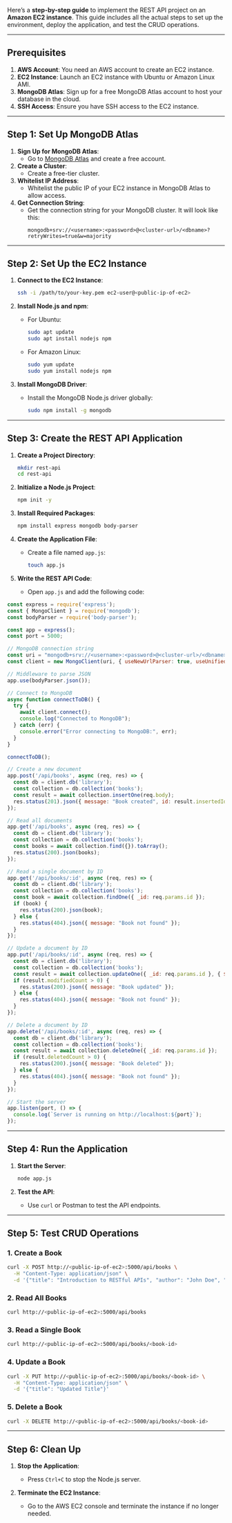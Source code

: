 Here’s a **step-by-step guide** to implement the REST API project  on an **Amazon EC2 instance**. This guide includes all the actual steps to set up the environment, deploy the application, and test the CRUD operations.

---

## Prerequisites

1. **AWS Account**: You need an AWS account to create an EC2 instance.
2. **EC2 Instance**: Launch an EC2 instance with Ubuntu or Amazon Linux AMI.
3. **MongoDB Atlas**: Sign up for a free MongoDB Atlas account to host your database in the cloud.
4. **SSH Access**: Ensure you have SSH access to the EC2 instance.

---

## Step 1: Set Up MongoDB Atlas

1. **Sign Up for MongoDB Atlas**:
   - Go to [MongoDB Atlas](https://www.mongodb.com/cloud/atlas) and create a free account.
2. **Create a Cluster**:
   - Create a free-tier cluster.
3. **Whitelist IP Address**:
   - Whitelist the public IP of your EC2 instance in MongoDB Atlas to allow access.
4. **Get Connection String**:
   - Get the connection string for your MongoDB cluster. It will look like this:
     ```
     mongodb+srv://<username>:<password>@<cluster-url>/<dbname>?retryWrites=true&w=majority
     ```

---

## Step 2: Set Up the EC2 Instance

1. **Connect to the EC2 Instance**:
   ```bash
   ssh -i /path/to/your-key.pem ec2-user@<public-ip-of-ec2>
   ```

2. **Install Node.js and npm**:
   - For Ubuntu:
     ```bash
     sudo apt update
     sudo apt install nodejs npm
     ```
   - For Amazon Linux:
     ```bash
     sudo yum update
     sudo yum install nodejs npm
     ```

3. **Install MongoDB Driver**:
   - Install the MongoDB Node.js driver globally:
     ```bash
     sudo npm install -g mongodb
     ```

---

## Step 3: Create the REST API Application

1. **Create a Project Directory**:
   ```bash
   mkdir rest-api
   cd rest-api
   ```

2. **Initialize a Node.js Project**:
   ```bash
   npm init -y
   ```

3. **Install Required Packages**:
   ```bash
   npm install express mongodb body-parser
   ```

4. **Create the Application File**:
   - Create a file named `app.js`:
     ```bash
     touch app.js
     ```

5. **Write the REST API Code**:
   - Open `app.js` and add the following code:

```javascript
const express = require('express');
const { MongoClient } = require('mongodb');
const bodyParser = require('body-parser');

const app = express();
const port = 5000;

// MongoDB connection string
const uri = "mongodb+srv://<username>:<password>@<cluster-url>/<dbname>?retryWrites=true&w=majority";
const client = new MongoClient(uri, { useNewUrlParser: true, useUnifiedTopology: true });

// Middleware to parse JSON
app.use(bodyParser.json());

// Connect to MongoDB
async function connectToDB() {
  try {
    await client.connect();
    console.log("Connected to MongoDB");
  } catch (err) {
    console.error("Error connecting to MongoDB:", err);
  }
}

connectToDB();

// Create a new document
app.post('/api/books', async (req, res) => {
  const db = client.db('library');
  const collection = db.collection('books');
  const result = await collection.insertOne(req.body);
  res.status(201).json({ message: "Book created", id: result.insertedId });
});

// Read all documents
app.get('/api/books', async (req, res) => {
  const db = client.db('library');
  const collection = db.collection('books');
  const books = await collection.find({}).toArray();
  res.status(200).json(books);
});

// Read a single document by ID
app.get('/api/books/:id', async (req, res) => {
  const db = client.db('library');
  const collection = db.collection('books');
  const book = await collection.findOne({ _id: req.params.id });
  if (book) {
    res.status(200).json(book);
  } else {
    res.status(404).json({ message: "Book not found" });
  }
});

// Update a document by ID
app.put('/api/books/:id', async (req, res) => {
  const db = client.db('library');
  const collection = db.collection('books');
  const result = await collection.updateOne({ _id: req.params.id }, { $set: req.body });
  if (result.modifiedCount > 0) {
    res.status(200).json({ message: "Book updated" });
  } else {
    res.status(404).json({ message: "Book not found" });
  }
});

// Delete a document by ID
app.delete('/api/books/:id', async (req, res) => {
  const db = client.db('library');
  const collection = db.collection('books');
  const result = await collection.deleteOne({ _id: req.params.id });
  if (result.deletedCount > 0) {
    res.status(200).json({ message: "Book deleted" });
  } else {
    res.status(404).json({ message: "Book not found" });
  }
});

// Start the server
app.listen(port, () => {
  console.log(`Server is running on http://localhost:${port}`);
});
```

---

## Step 4: Run the Application

1. **Start the Server**:
   ```bash
   node app.js
   ```

2. **Test the API**:
   - Use `curl` or Postman to test the API endpoints.

---

## Step 5: Test CRUD Operations

### 1. **Create a Book**
   ```bash
   curl -X POST http://<public-ip-of-ec2>:5000/api/books \
     -H "Content-Type: application/json" \
     -d '{"title": "Introduction to RESTful APIs", "author": "John Doe", "pages": 120}'
   ```

### 2. **Read All Books**
   ```bash
   curl http://<public-ip-of-ec2>:5000/api/books
   ```

### 3. **Read a Single Book**
   ```bash
   curl http://<public-ip-of-ec2>:5000/api/books/<book-id>
   ```

### 4. **Update a Book**
   ```bash
   curl -X PUT http://<public-ip-of-ec2>:5000/api/books/<book-id> \
     -H "Content-Type: application/json" \
     -d '{"title": "Updated Title"}'
   ```

### 5. **Delete a Book**
   ```bash
   curl -X DELETE http://<public-ip-of-ec2>:5000/api/books/<book-id>
   ```

---

## Step 6: Clean Up

1. **Stop the Application**:
   - Press `Ctrl+C` to stop the Node.js server.

2. **Terminate the EC2 Instance**:
   - Go to the AWS EC2 console and terminate the instance if no longer needed.

